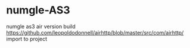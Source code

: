 # numgle-AS3
numgle as3 air version
build https://github.com/leopoldodonnell/airhttp/blob/master/src/com/airhttp/
import to project
